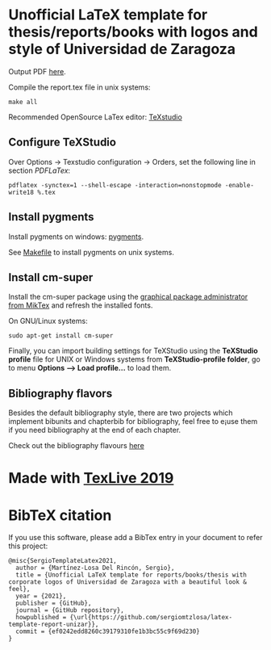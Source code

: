 # Unofficial LaTeX template for thesis/reports/books with logos and style of Universidad de Zaragoza

Output PDF [here](report.pdf).

Compile the report.tex file in unix systems:

```
make all
```

Recommended OpenSource LaTex editor: [TeXstudio](https://www.texstudio.org/)

## Configure TeXStudio

Over Options -> Texstudio configuration -> Orders, set the following line in section *PDFLaTex*:

```
pdflatex -synctex=1 --shell-escape -interaction=nonstopmode -enable-write18 %.tex
```

## Install pygments

Install pygments on windows: [pygments](https://tex.stackexchange.com/questions/369600/how-to-install-pygments-on-windows-7).

See [Makefile](Makefile) to install pygments on unix systems.

## Install cm-super

Install the cm-super package using the [graphical package administrator from MikTex](https://tex.stackexchange.com/questions/88368/how-do-i-invoke-cm-super) and refresh the installed fonts.

On GNU/Linux systems:

```
sudo apt-get install cm-super
```

Finally, you can import building settings for TeXStudio using the **TeXStudio profile** file for UNIX or Windows systems from **TeXStudio-profile folder**, go to menu **Options --> Load profile...** to load them.

## Bibliography flavors

Besides the default bibliography style, there are two projects which implement bibunits and chapterbib for bibliography, feel free to e¡use them if you need bibliography at the end of each chapter.

Check out the bibliography flavours [here](bibliography-work-report)

# Made with [TexLive 2019](mirror-install-latex-2019-dist.md)

# BibTeX citation

If you use this software, please add a BibTex entry in your document to refer this project:

```
@misc{SergioTemplateLatex2021,
  author = {Martínez-Losa Del Rincón, Sergio},
  title = {Unofficial LaTeX template for reports/books/thesis with corporate logos of Universidad de Zaragoza with a beautiful look & feel},
  year = {2021},
  publisher = {GitHub},
  journal = {GitHub repository},
  howpublished = {\url{https://github.com/sergiomtzlosa/latex-template-report-unizar}},
  commit = {ef0242edd8260c39179310fe1b3bc55c9f69d230}
}
```
